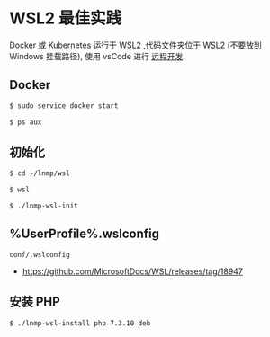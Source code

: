 # WSL2 最佳实践

Docker 或 Kubernetes 运行于 WSL2 ,代码文件夹位于 WSL2 (不要放到 Windows 挂载路径), 使用 vsCode 进行 [远程开发](README.REMOTE.md).

## Docker

```bash
$ sudo service docker start

$ ps aux
```

## 初始化

```bash
$ cd ~/lnmp/wsl

$ wsl

$ ./lnmp-wsl-init
```

## %UserProfile%.wslconfig

`conf/.wslconfig`

* https://github.com/MicrosoftDocs/WSL/releases/tag/18947

## 安装 PHP

```bash
$ ./lnmp-wsl-install php 7.3.10 deb
```
